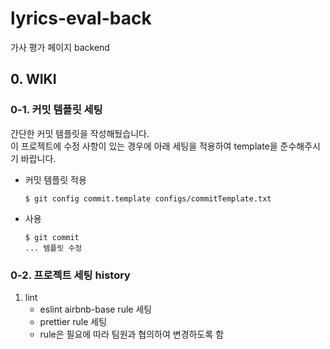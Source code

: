 # lyrics-eval-back

가사 평가 페이지 backend

## 0. WIKI

### 0-1. 커밋 템플릿 세팅

간단한 커밋 템플릿을 작성해뒀습니다.<br>
이 프로젝트에 수정 사항이 있는 경우에 아래 세팅을 적용하여 template을 준수해주시기 바랍니다.

- 커밋 템플릿 적용

  ```
  $ git config commit.template configs/commitTemplate.txt
  ```

- 사용

  ```
  $ git commit
  ... 템플릿 수정
  ```

### 0-2. 프로젝트 세팅 history

1. lint
   - eslint airbnb-base rule 세팅
   - prettier rule 세팅
   - rule은 필요에 따라 팀원과 협의하여 변경하도록 함
